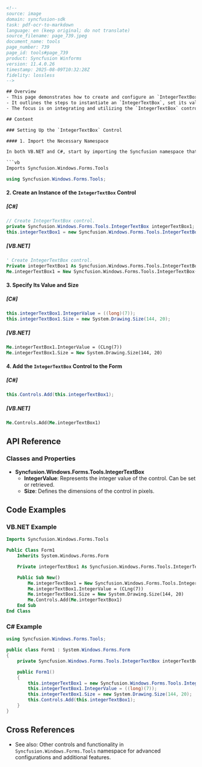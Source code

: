 ```html
<!-- 
source: image
domain: syncfusion-sdk
task: pdf-ocr-to-markdown
language: en (keep original; do not translate)
source_filename: page_739.jpeg
document_name: tools
page_number: 739
page_id: tools#page_739
product: Syncfusion Winforms
version: 11.4.0.26
timestamp: 2025-08-09T10:32:28Z
fidelity: lossless
-->

## Overview
- This page demonstrates how to create and configure an `IntegerTextBox` control in a Windows Forms application using Syncfusion's tools library in VB.NET and C#.
- It outlines the steps to instantiate an `IntegerTextBox`, set its value and size, and add it to the form.
- The focus is on integrating and utilizing the `IntegerTextBox` control effectively.

## Content

### Setting Up the `IntegerTextBox` Control

#### 1. Import the Necessary Namespace

In both VB.NET and C#, start by importing the Syncfusion namespace that contains the `IntegerTextBox` control:

```vb
Imports Syncfusion.Windows.Forms.Tools
```

```csharp
using Syncfusion.Windows.Forms.Tools;
```

#### 2. Create an Instance of the `IntegerTextBox` Control

##### [C#]

```csharp
// Create IntegerTextBox control.
private Syncfusion.Windows.Forms.Tools.IntegerTextBox integerTextBox1;
this.integerTextBox1 = new Syncfusion.Windows.Forms.Tools.IntegerTextBox();
```

##### [VB.NET]

```vb
' Create IntegerTextBox control.
Private integerTextBox1 As Syncfusion.Windows.Forms.Tools.IntegerTextBox
Me.integerTextBox1 = New Syncfusion.Windows.Forms.Tools.IntegerTextBox()
```

#### 3. Specify Its Value and Size

##### [C#]

```csharp
this.integerTextBox1.IntegerValue = ((long)(7));
this.integerTextBox1.Size = new System.Drawing.Size(144, 20);
```

##### [VB.NET]

```vb
Me.integerTextBox1.IntegerValue = (CLng(7))
Me.integerTextBox1.Size = New System.Drawing.Size(144, 20)
```

#### 4. Add the `IntegerTextBox` Control to the Form

##### [C#]

```csharp
this.Controls.Add(this.integerTextBox1);
```

##### [VB.NET]

```vb
Me.Controls.Add(Me.integerTextBox1)
```

## API Reference

### Classes and Properties

- **Syncfusion.Windows.Forms.Tools.IntegerTextBox**
  - **IntegerValue**: Represents the integer value of the control. Can be set or retrieved.
  - **Size**: Defines the dimensions of the control in pixels.

## Code Examples

### VB.NET Example

```vb
Imports Syncfusion.Windows.Forms.Tools

Public Class Form1
    Inherits System.Windows.Forms.Form

    Private integerTextBox1 As Syncfusion.Windows.Forms.Tools.IntegerTextBox

    Public Sub New()
        Me.integerTextBox1 = New Syncfusion.Windows.Forms.Tools.IntegerTextBox()
        Me.integerTextBox1.IntegerValue = (CLng(7))
        Me.integerTextBox1.Size = New System.Drawing.Size(144, 20)
        Me.Controls.Add(Me.integerTextBox1)
    End Sub
End Class
```

### C# Example

```csharp
using Syncfusion.Windows.Forms.Tools;

public class Form1 : System.Windows.Forms.Form
{
    private Syncfusion.Windows.Forms.Tools.IntegerTextBox integerTextBox1;

    public Form1()
    {
        this.integerTextBox1 = new Syncfusion.Windows.Forms.Tools.IntegerTextBox();
        this.integerTextBox1.IntegerValue = ((long)(7));
        this.integerTextBox1.Size = new System.Drawing.Size(144, 20);
        this.Controls.Add(this.integerTextBox1);
    }
}
```

## Cross References

- See also: Other controls and functionality in `Syncfusion.Windows.Forms.Tools` namespace for advanced configurations and additional features.

<!-- tags: [Syncfusion Winforms, IntegerTextBox, Control, Namespace, C#, VB.NET] keywords: [IntegerTextBox, Syncfusion.Windows.Forms.Tools, ControlSetup, ValueSetting, Size, C#, VB.NET, Windows Forms] -->
```